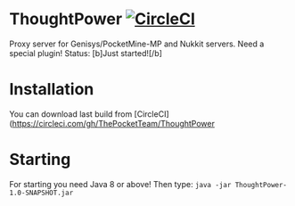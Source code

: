 # ThoughtPower [![CircleCI](https://circleci.com/gh/ThePocketTeam/ThoughtPower.svg?style=svg)](https://circleci.com/gh/ThePocketTeam/ThoughtPower)
Proxy server for Genisys/PocketMine-MP and Nukkit servers. Need a special plugin!
Status: [b]Just started![/b]
# Installation
You can download last build from [CircleCI](https://circleci.com/gh/ThePocketTeam/ThoughtPower
# Starting
For starting you need Java 8 or above! Then type: ```java -jar ThoughtPower-1.0-SNAPSHOT.jar```
